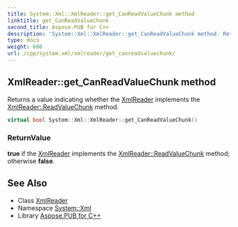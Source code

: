```yaml
---
title: System::Xml::XmlReader::get_CanReadValueChunk method
linktitle: get_CanReadValueChunk
second_title: Aspose.PUB for C++
description: 'System::Xml::XmlReader::get_CanReadValueChunk method. Returns a value indicating whether the XmlReader implements the XmlReader::ReadValueChunk method in C++.'
type: docs
weight: 600
url: /cpp/system.xml/xmlreader/get_canreadvaluechunk/
---
```

## XmlReader::get_CanReadValueChunk method


Returns a value indicating whether the [XmlReader](../) implements the [XmlReader::ReadValueChunk](../readvaluechunk/) method.

```cpp
virtual bool System::Xml::XmlReader::get_CanReadValueChunk()
```


### ReturnValue

**true** if the [XmlReader](../) implements the [XmlReader::ReadValueChunk](../readvaluechunk/) method; otherwise **false**.

## See Also

* Class [XmlReader](../)
* Namespace [System::Xml](../../)
* Library [Aspose.PUB for C++](../../../)
